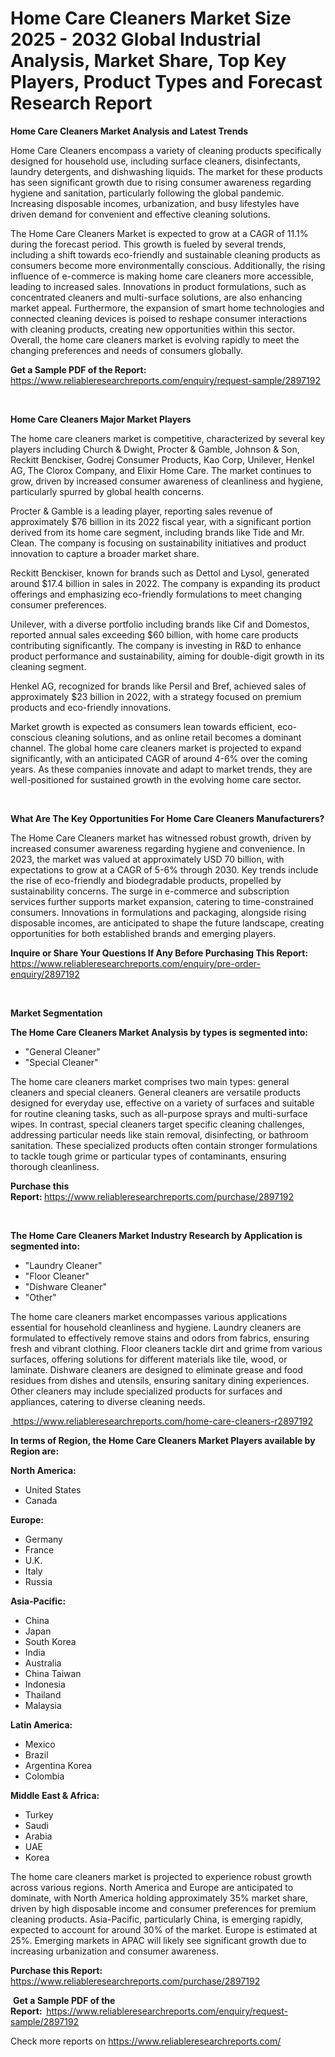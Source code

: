 <p><h1>Home Care Cleaners Market Size 2025 - 2032 Global Industrial Analysis, Market Share, Top Key Players, Product Types and Forecast Research Report</h1></p><p><strong>Home Care Cleaners Market Analysis and Latest Trends</strong></p>
<p><p>Home Care Cleaners encompass a variety of cleaning products specifically designed for household use, including surface cleaners, disinfectants, laundry detergents, and dishwashing liquids. The market for these products has seen significant growth due to rising consumer awareness regarding hygiene and sanitation, particularly following the global pandemic. Increasing disposable incomes, urbanization, and busy lifestyles have driven demand for convenient and effective cleaning solutions.</p><p>The Home Care Cleaners Market is expected to grow at a CAGR of 11.1% during the forecast period. This growth is fueled by several trends, including a shift towards eco-friendly and sustainable cleaning products as consumers become more environmentally conscious. Additionally, the rising influence of e-commerce is making home care cleaners more accessible, leading to increased sales. Innovations in product formulations, such as concentrated cleaners and multi-surface solutions, are also enhancing market appeal. Furthermore, the expansion of smart home technologies and connected cleaning devices is poised to reshape consumer interactions with cleaning products, creating new opportunities within this sector. Overall, the home care cleaners market is evolving rapidly to meet the changing preferences and needs of consumers globally.</p></p>
<p><strong>Get a Sample PDF of the Report:&nbsp;</strong> <a href="https://www.reliableresearchreports.com/enquiry/request-sample/2897192?utm_campaign=3260&utm_medium=2&utm_source=Github&utm_content=ia&utm_term=15032025&utm_id=home-care-cleaners">https://www.reliableresearchreports.com/enquiry/request-sample/2897192</a></p>
<p>&nbsp;</p>
<p><strong>Home Care Cleaners Major Market Players</strong></p>
<p><p>The home care cleaners market is competitive, characterized by several key players including Church & Dwight, Procter & Gamble, Johnson & Son, Reckitt Benckiser, Godrej Consumer Products, Kao Corp, Unilever, Henkel AG, The Clorox Company, and Elixir Home Care. The market continues to grow, driven by increased consumer awareness of cleanliness and hygiene, particularly spurred by global health concerns.</p><p>Procter & Gamble is a leading player, reporting sales revenue of approximately $76 billion in its 2022 fiscal year, with a significant portion derived from its home care segment, including brands like Tide and Mr. Clean. The company is focusing on sustainability initiatives and product innovation to capture a broader market share.</p><p>Reckitt Benckiser, known for brands such as Dettol and Lysol, generated around $17.4 billion in sales in 2022. The company is expanding its product offerings and emphasizing eco-friendly formulations to meet changing consumer preferences.</p><p>Unilever, with a diverse portfolio including brands like Cif and Domestos, reported annual sales exceeding $60 billion, with home care products contributing significantly. The company is investing in R&D to enhance product performance and sustainability, aiming for double-digit growth in its cleaning segment.</p><p>Henkel AG, recognized for brands like Persil and Bref, achieved sales of approximately $23 billion in 2022, with a strategy focused on premium products and eco-friendly innovations. </p><p>Market growth is expected as consumers lean towards efficient, eco-conscious cleaning solutions, and as online retail becomes a dominant channel. The global home care cleaners market is projected to expand significantly, with an anticipated CAGR of around 4-6% over the coming years. As these companies innovate and adapt to market trends, they are well-positioned for sustained growth in the evolving home care sector.</p></p>
<p>&nbsp;</p>
<p><strong>What Are The Key Opportunities For Home Care Cleaners Manufacturers?</strong></p>
<p><p>The Home Care Cleaners market has witnessed robust growth, driven by increased consumer awareness regarding hygiene and convenience. In 2023, the market was valued at approximately USD 70 billion, with expectations to grow at a CAGR of 5-6% through 2030. Key trends include the rise of eco-friendly and biodegradable products, propelled by sustainability concerns. The surge in e-commerce and subscription services further supports market expansion, catering to time-constrained consumers. Innovations in formulations and packaging, alongside rising disposable incomes, are anticipated to shape the future landscape, creating opportunities for both established brands and emerging players.</p></p>
<p><strong>Inquire or Share Your Questions If Any Before Purchasing This Report:</strong> <a href="https://www.reliableresearchreports.com/enquiry/pre-order-enquiry/2897192?utm_campaign=3260&utm_medium=2&utm_source=Github&utm_content=ia&utm_term=15032025&utm_id=home-care-cleaners">https://www.reliableresearchreports.com/enquiry/pre-order-enquiry/2897192</a></p>
<p>&nbsp;</p>
<p><strong>Market Segmentation</strong></p>
<p><strong>The Home Care Cleaners Market Analysis by types is segmented into:</strong></p>
<p><ul><li>"General Cleaner"</li><li>"Special Cleaner"</li></ul></p>
<p><p>The home care cleaners market comprises two main types: general cleaners and special cleaners. General cleaners are versatile products designed for everyday use, effective on a variety of surfaces and suitable for routine cleaning tasks, such as all-purpose sprays and multi-surface wipes. In contrast, special cleaners target specific cleaning challenges, addressing particular needs like stain removal, disinfecting, or bathroom sanitation. These specialized products often contain stronger formulations to tackle tough grime or particular types of contaminants, ensuring thorough cleanliness.</p></p>
<p><strong>Purchase this Report:&nbsp;</strong><a href="https://www.reliableresearchreports.com/purchase/2897192?utm_campaign=3260&utm_medium=2&utm_source=Github&utm_content=ia&utm_term=15032025&utm_id=home-care-cleaners">https://www.reliableresearchreports.com/purchase/2897192</a></p>
<p>&nbsp;</p>
<p><strong>The Home Care Cleaners Market Industry Research by Application is segmented into:</strong></p>
<p><ul><li>"Laundry Cleaner"</li><li>"Floor Cleaner"</li><li>"Dishware Cleaner"</li><li>"Other"</li></ul></p>
<p><p>The home care cleaners market encompasses various applications essential for household cleanliness and hygiene. Laundry cleaners are formulated to effectively remove stains and odors from fabrics, ensuring fresh and vibrant clothing. Floor cleaners tackle dirt and grime from various surfaces, offering solutions for different materials like tile, wood, or laminate. Dishware cleaners are designed to eliminate grease and food residues from dishes and utensils, ensuring sanitary dining experiences. Other cleaners may include specialized products for surfaces and appliances, catering to diverse cleaning needs.</p></p>
<p><a href="https://www.reliableresearchreports.com/home-care-cleaners-r2897192?utm_campaign=3260&utm_medium=2&utm_source=Github&utm_content=ia&utm_term=15032025&utm_id=home-care-cleaners">&nbsp;https://www.reliableresearchreports.com/home-care-cleaners-r2897192</a></p>
<p><strong>In terms of Region, the Home Care Cleaners Market Players available by Region are:</strong></p>
<p>
    <p> <strong> North America: </strong>
        <ul>
            <li>United States</li>
            <li>Canada</li>
        </ul>
        </p> 
    <p> <strong> Europe: </strong>
        <ul>
            <li>Germany</li>
            <li>France</li>
            <li>U.K.</li>
            <li>Italy</li>
            <li>Russia</li>
        </ul>
        </p> 
    <p> <strong> Asia-Pacific: </strong>
        <ul>
            <li>China</li>
            <li>Japan</li>
            <li>South Korea</li>
            <li>India</li>
            <li>Australia</li>
            <li>China Taiwan</li>
            <li>Indonesia</li>
            <li>Thailand</li>
            <li>Malaysia</li>
        </ul>
        </p> 
    <p> <strong> Latin America: </strong>
        <ul>
            <li>Mexico</li>
            <li>Brazil</li>
            <li>Argentina Korea</li>
            <li>Colombia</li>
        </ul>
        </p> 
    <p> <strong> Middle East & Africa: </strong>
        <ul>
            <li>Turkey</li>
            <li>Saudi</li>
            <li>Arabia</li>
            <li>UAE</li>
            <li>Korea</li>
        </ul>
    </p>
    </p>
<p><p>The home care cleaners market is projected to experience robust growth across various regions. North America and Europe are anticipated to dominate, with North America holding approximately 35% market share, driven by high disposable income and consumer preferences for premium cleaning products. Asia-Pacific, particularly China, is emerging rapidly, expected to account for around 30% of the market. Europe is estimated at 25%. Emerging markets in APAC will likely see significant growth due to increasing urbanization and consumer awareness.</p></p>
<p><strong>Purchase this Report: </strong><a href="https://www.reliableresearchreports.com/purchase/2897192?utm_campaign=3260&utm_medium=2&utm_source=Github&utm_content=ia&utm_term=15032025&utm_id=home-care-cleaners">https://www.reliableresearchreports.com/purchase/2897192</a></p>
<p>&nbsp;<strong>Get a Sample PDF of the Report:&nbsp;&nbsp;</strong><a href="https://www.reliableresearchreports.com/enquiry/request-sample/2897192?utm_campaign=3260&utm_medium=2&utm_source=Github&utm_content=ia&utm_term=15032025&utm_id=home-care-cleaners">https://www.reliableresearchreports.com/enquiry/request-sample/2897192</a></p>
<p><strong></strong></p>
<p>Check more reports on <a href="https://www.reliableresearchreports.com/?utm_campaign=3260&utm_medium=2&utm_source=Github&utm_content=ia&utm_term=15032025&utm_id=home-care-cleaners">https://www.reliableresearchreports.com/</a></p>